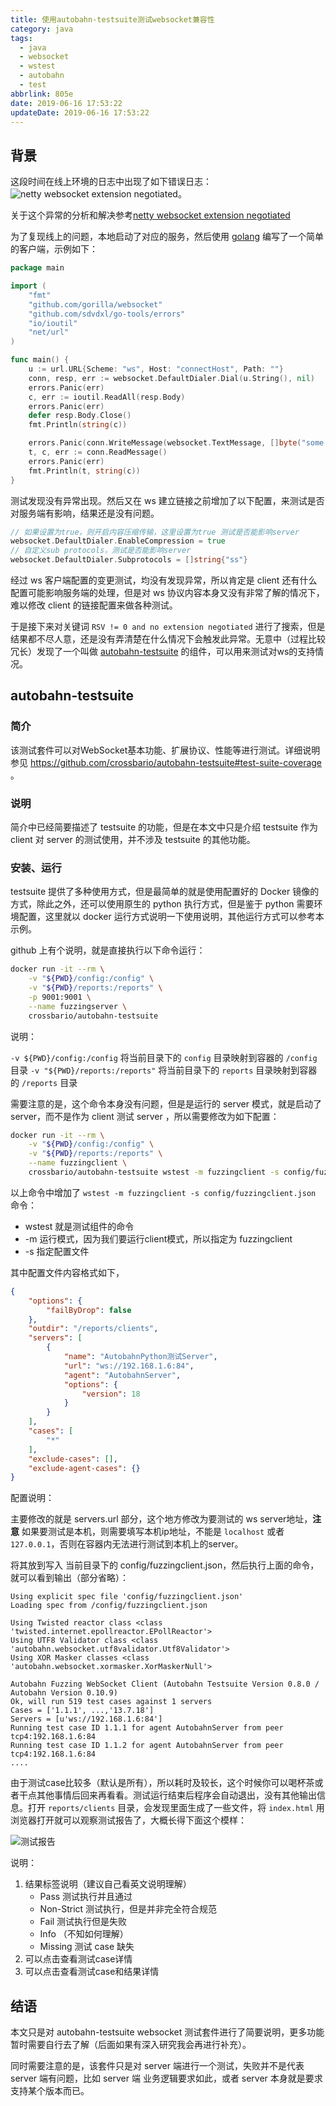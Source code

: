 ```yaml
---
title: 使用autobahn-testsuite测试websocket兼容性
category: java
tags:
  - java
  - websocket
  - wstest
  - autobahn
  - test
abbrlink: 805e
date: 2019-06-16 17:53:22
updateDate: 2019-06-16 17:53:22
---
```


## 背景

这段时间在线上环境的日志中出现了如下错误日志：
![netty websocket extension negotiated](https://public-links.todu.top/1560676613.png?imageMogr2/thumbnail/!100p)。

关于这个异常的分析和解决参考[netty websocket extension negotiated](/posts/c920)

为了复现线上的问题，本地启动了对应的服务，然后使用 [golang](https://golang.org/) 编写了一个简单的客户端，示例如下：

```go
package main

import (
    "fmt"
    "github.com/gorilla/websocket"
    "github.com/sdvdxl/go-tools/errors"
    "io/ioutil"
    "net/url"
)

func main() {
    u := url.URL{Scheme: "ws", Host: "connectHost", Path: ""}
    conn, resp, err := websocket.DefaultDialer.Dial(u.String(), nil)
    errors.Panic(err)
    c, err := ioutil.ReadAll(resp.Body)
    errors.Panic(err)
    defer resp.Body.Close()
    fmt.Println(string(c))

    errors.Panic(conn.WriteMessage(websocket.TextMessage, []byte("some data\n")))
    t, c, err := conn.ReadMessage()
    errors.Panic(err)
    fmt.Println(t, string(c))
}
```

测试发现没有异常出现。然后又在 ws 建立链接之前增加了以下配置，来测试是否对服务端有影响，结果还是没有问题。

```go
// 如果设置为true，则开启内容压缩传输，这里设置为true 测试是否能影响server
websocket.DefaultDialer.EnableCompression = true
// 自定义sub protocols，测试是否能影响server
websocket.DefaultDialer.Subprotocols = []string{"ss"}
```

经过 ws 客户端配置的变更测试，均没有发现异常，所以肯定是 client 还有什么配置可能影响服务端的处理，但是对 ws 协议内容本身又没有非常了解的情况下，难以修改 client 的链接配置来做各种测试。

于是接下来对关键词 `RSV != 0 and no extension negotiated` 进行了搜索，但是结果都不尽人意，还是没有弄清楚在什么情况下会触发此异常。无意中（过程比较冗长）发现了一个叫做 [autobahn-testsuite](https://github.com/crossbario/autobahn-testsuite) 的组件，可以用来测试对ws的支持情况。

## autobahn-testsuite

### 简介

该测试套件可以对WebSocket基本功能、扩展协议、性能等进行测试。详细说明参见 https://github.com/crossbario/autobahn-testsuite#test-suite-coverage 。


### 说明

简介中已经简要描述了 testsuite 的功能，但是在本文中只是介绍 testsuite 作为 client 对 server 的测试使用，并不涉及 testsuite 的其他功能。

### 安装、运行

testsuite 提供了多种使用方式，但是最简单的就是使用配置好的 Docker 镜像的方式，除此之外，还可以使用原生的 python 执行方式，但是鉴于 python 需要环境配置，这里就以 docker 运行方式说明一下使用说明，其他运行方式可以参考本示例。

github 上有个说明，就是直接执行以下命令运行：

```bash
docker run -it --rm \
    -v "${PWD}/config:/config" \
    -v "${PWD}/reports:/reports" \
    -p 9001:9001 \
    --name fuzzingserver \
    crossbario/autobahn-testsuite
```

说明：

`-v ${PWD}/config:/config` 将当前目录下的 `config` 目录映射到容器的 `/config` 目录
`-v "${PWD}/reports:/reports"` 将当前目录下的 `reports` 目录映射到容器的 `/reports` 目录

需要注意的是，这个命令本身没有问题，但是是运行的 server 模式，就是启动了 server，而不是作为 client 测试 server ，所以需要修改为如下配置：

```bash
docker run -it --rm \
    -v "${PWD}/config:/config" \
    -v "${PWD}/reports:/reports" \
    --name fuzzingclient \
    crossbario/autobahn-testsuite wstest -m fuzzingclient -s config/fuzzingclient.json
```

以上命令中增加了 `wstest -m fuzzingclient -s config/fuzzingclient.json` 命令：

- wstest 就是测试组件的命令
- -m 运行模式，因为我们要运行client模式，所以指定为 fuzzingclient
- -s 指定配置文件

其中配置文件内容格式如下，

```json
{
    "options": {
        "failByDrop": false
    },
    "outdir": "/reports/clients",
    "servers": [
        {
            "name": "AutobahnPython测试Server",
            "url": "ws://192.168.1.6:84",
            "agent": "AutobahnServer",
            "options": {
                "version": 18
            }
        }
    ],
    "cases": [
        "*"
    ],
    "exclude-cases": [],
    "exclude-agent-cases": {}
}
```

配置说明：

主要修改的就是 servers.url 部分，这个地方修改为要测试的 ws server地址，**注意** 如果要测试是本机，则需要填写本机ip地址，不能是 `localhost` 或者 `127.0.0.1`，否则在容器内无法进行测试到本机上的server。

将其放到写入 当前目录下的 config/fuzzingclient.json，然后执行上面的命令，就可以看到输出（部分省略）：

```text
Using explicit spec file 'config/fuzzingclient.json'
Loading spec from /config/fuzzingclient.json

Using Twisted reactor class <class 'twisted.internet.epollreactor.EPollReactor'>
Using UTF8 Validator class <class 'autobahn.websocket.utf8validator.Utf8Validator'>
Using XOR Masker classes <class 'autobahn.websocket.xormasker.XorMaskerNull'>

Autobahn Fuzzing WebSocket Client (Autobahn Testsuite Version 0.8.0 / Autobahn Version 0.10.9)
Ok, will run 519 test cases against 1 servers
Cases = ['1.1.1', ...,'13.7.18']
Servers = [u'ws://192.168.1.6:84']
Running test case ID 1.1.1 for agent AutobahnServer from peer tcp4:192.168.1.6:84
Running test case ID 1.1.2 for agent AutobahnServer from peer tcp4:192.168.1.6:84
....
```

由于测试case比较多（默认是所有），所以耗时及较长，这个时候你可以喝杯茶或者干点其他事情后回来再看看。测试运行结束后程序会自动退出，没有其他输出信息。打开 `reports/clients` 目录，会发现里面生成了一些文件，将 `index.html` 用浏览器打开就可以观察测试报告了，大概长得下面这个模样：

![测试报告](https://public-links.todu.top/1560683789.png?imageMogr2/thumbnail/!100p)

说明：

1. 结果标签说明（建议自己看英文说明理解）
    - Pass 测试执行并且通过
    - Non-Strict 测试执行，但是并非完全符合规范
    - Fail 测试执行但是失败
    - Info （不知如何理解）
    - Missing 测试 case 缺失
1. 可以点击查看测试case详情
1. 可以点击查看测试case和结果详情

## 结语

本文只是对 autobahn-testsuite websocket 测试套件进行了简要说明，更多功能暂时需要自行去了解（后面如果有深入研究我会再进行补充）。

同时需要注意的是，该套件只是对 server 端进行一个测试，失败并不是代表 server 端有问题，比如 server 端 业务逻辑要求如此，或者 server 本身就是要求支持某个版本而已。

